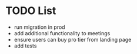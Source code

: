 # TODO List

* run migration in prod
* add additional functionality to meetings 
* ensure users can buy pro tier from landing page
* add tests
